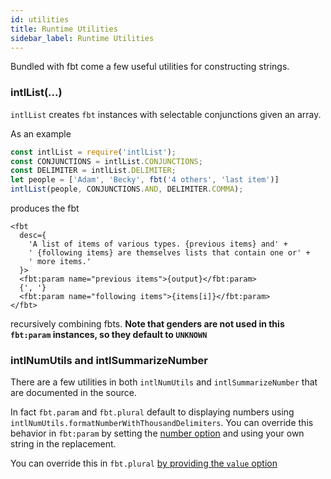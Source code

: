 ```yaml
---
id: utilities
title: Runtime Utilities
sidebar_label: Runtime Utilities
---
```


Bundled with fbt come a few useful utilities for constructing strings.
### intlList(...)
`intlList` creates `fbt` instances with selectable conjunctions given an array.

As an example
```js
const intlList = require('intlList');
const CONJUNCTIONS = intlList.CONJUNCTIONS;
const DELIMITER = intlList.DELIMITER;
let people = ['Adam', 'Becky', fbt('4 others', 'last item')]
intlList(people, CONJUNCTIONS.AND, DELIMITER.COMMA);
```
produces the fbt
```
<fbt
  desc={
    'A list of items of various types. {previous items} and' +
    ' {following items} are themselves lists that contain one or' +
    ' more items.'
  }>
  <fbt:param name="previous items">{output}</fbt:param>
  {', '}
  <fbt:param name="following items">{items[i]}</fbt:param>
</fbt>
```
recursively combining fbts.
**Note that genders are not used in this `fbt:param` instances, so they default to `UNKNOWN`**

### intlNumUtils and intlSummarizeNumber
There are a few utilities in both `intlNumUtils` and
`intlSummarizeNumber` that are documented in the source.

In fact `fbt.param` and `fbt.plural` default to displaying numbers
using `intlNumUtils.formatNumberWithThousandDelimiters`.
You can override this behavior in `fbt:param` by setting the
[number option](params#optional-attributes) and using your own
string in the replacement.

You can override this in `fbt.plural` [by providing the `value`
option](plurals#optional-arguments)


